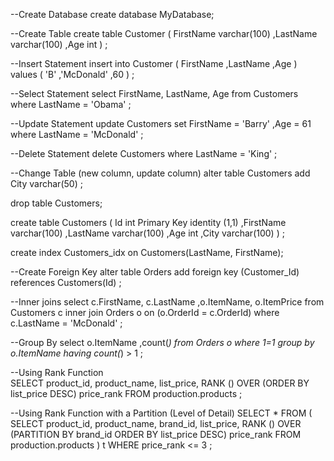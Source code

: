 --Create Database
create database MyDatabase;

--Create Table
create table Customer
(
 FirstName varchar(100)
,LastName varchar(100)
,Age int
)
;

--Insert Statement
insert into Customer
(
 FirstName
,LastName
,Age
)
values
(
 'B'
,'McDonald'
,60
)
;

--Select  Statement
select  FirstName, LastName, Age
from Customers
where LastName = 'Obama'
;

--Update Statement
update Customers
set
 FirstName = 'Barry'
,Age = 61
where LastName = 'McDonald'
;

--Delete Statement
delete Customers
where LastName = 'King'
;

--Change Table (new column, update column)
alter table Customers
add City varchar(50)
;

drop table Customers;

create table Customers
(
 Id int Primary Key identity (1,1)
,FirstName varchar(100)
,LastName varchar(100)
,Age int
,City varchar(100)
)
;

create index Customers_idx
on Customers(LastName, FirstName);

--Create Foreign Key
alter table Orders
add foreign key (Customer_Id) references Customers(Id)
;

--Inner joins
select c.FirstName, c.LastName
,o.ItemName, o.ItemPrice
from Customers c
inner join Orders o on (o.OrderId = c.OrderId)
where c.LastName = 'McDonald'
;

--Group By
select 
 o.ItemName
 ,count(*)
from Orders o
where 1=1
group by 
 o.ItemName
having count(*) > 1
;


--Using Rank Function	
SELECT
	product_id,
	product_name,
	list_price,
	RANK () OVER (ORDER BY list_price DESC) price_rank
FROM production.products
;

--Using Rank Function with a Partition (Level of Detail)
SELECT * FROM 
	(
	SELECT
		product_id,
		product_name,
		brand_id,
		list_price,
		RANK () OVER (PARTITION BY brand_id ORDER BY list_price DESC) price_rank
	FROM production.products
	) t
WHERE price_rank <= 3
;
